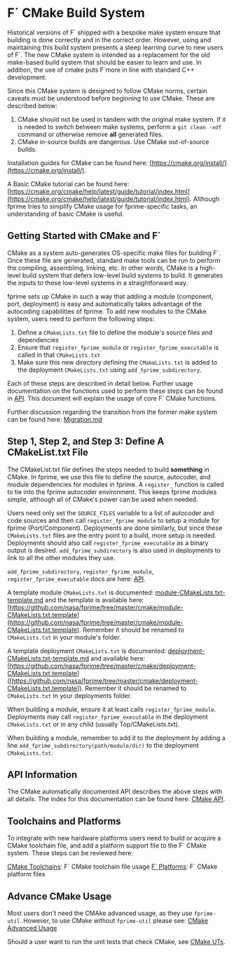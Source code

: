 # F´ CMake Build System

Historical versions of F´ shipped with a bespoke make system ensure that building is done correctly and in the correct
order. However, using and maintaining this build system presents a steep learning curve to new
users of F´. The new CMake system is intended as a replacement for the old make-based
build system that should be easier to learn and use. In addition, the use of cmake puts F´more in line with standard C++ development.

Since this CMake system is designed to follow CMake norms, certain caveats must be
understood before beginning to use CMake. These are described below:

1. CMake should not be used in tandem with the original make system.  If it is needed to switch
between make systems, perform a `git clean -xdf` command or otherwise remove **all** generated files.
2. CMake in-source builds are dangerous. Use CMake out-of-source builds.


Installation guides for CMake can be found here: [https://cmake.org/install/](https://cmake.org/install/).

A Basic CMake tutorial can be found here: [https://cmake.org/cmake/help/latest/guide/tutorial/index.html](https://cmake.org/cmake/help/latest/guide/tutorial/index.html).
Although fprime tries to simplify CMake usage for fprime-specific tasks, an understanding of basic CMake is useful.

## Getting Started with CMake and F´

CMake as a system auto-generates OS-specific make files for building F´. Once these file are generated, standard make tools can be run to perform the compiling, assembling, linking, etc. In other words, CMake is a high-level build system that defers low-level build systems to build. It generates the inputs to these low-level systems in a straightforward way.

fprime sets up CMake in such a way that adding a module (component, port, deployment) is easy and automatically takes
advantage of the autocoding capabilities of fprime. To add new modules to the CMake system, users need to perform the following steps:

1. Define a `CMakeLists.txt` file to define the module's source files and dependencies
2. Ensure that `register_fprime_module` or `register_fprime_executable` is called in that `CMakeLists.txt`
3. Make sure this new directory defining the `CMakeLists.txt` is added to the deployment `CMakeLists.txt` using
   `add_fprime_subdirectory`.

Each of these steps are described in detail below. Further usage documentation on the functions used to perform these
steps can be found in [API](./cmake-api.md). This document will explain the usage of core F´ CMake functions.

Further discussion regarding the transition from the former make system can be found here:
[Migration.md](Migration.md)

## Step 1, Step 2, and Step 3: Define A CMakeList.txt File

The CMakeList.txt file defines the steps needed to build **something** in CMake.  In fprime, we use this file to define the source, autocoder, and module dependencies for modules in fprime. A `register_` function is called to tie into the fprime autocoder environment. This keeps fprime modules simple, although all of CMake's power can be used when needed.

Users need only set the `SOURCE_FILES` variable to a list of autocoder and code sources and then call
`register_fprime_module` to setup a module for fprime (Port/Component). Deployments are done similarly, but since these
`CMakeLists.txt` files are the entry point to a build, more setup is needed. Deployments should also call
`register_fprime_executable` as a binary output is desired. `add_fprime_subdirectory` is also used in deployments to
link to all the other modules they use.

`add_fprime_subdirectory`, `register_fprime_module`, `register_fprime_executable` docs are here: [API](./cmake-api.md).

A template module `CMakeLists.txt` is documented: [module-CMakeLists.txt-template.md](../api/cmake/module-CMakeLists.txt-template.md)
and the template is available here:
[https://github.com/nasa/fprime/tree/master/cmake/module-CMakeLists.txt.template](https://github.com/nasa/fprime/tree/master/cmake/module-CMakeLists.txt.template).
Remember it should be renamed to `CMakeLists.txt` in your module's folder.

A template deployment `CMakeLists.txt` is documented: [deployment-CMakeLists.txt-template.md](../api/cmake/deployment-CMakeLists.txt-template.md)
and available here:
[https://github.com/nasa/fprime/tree/master/cmake/deployment-CMakeLists.txt.template]([https://github.com/nasa/fprime/tree/master/cmake/deployment-CMakeLists.txt.template]).
Remember it should be renamed to `CMakeLists.txt` in your deployments folder.

When building a module, ensure it at least calls `register_fprime_module`. Deployments may call
`register_fprime_executable` in the deployment `CMakeLists.txt` or in any child (usually Top/CMakeLists.txt).

When building a module, remember to add it to the deployment by adding a line `add_fprime_subdirectory(path/module/dir)`
to the deployment `CMakeLists.txt`.

## API Information

The CMake automatically documented API describes the above steps with all details.  The index for this documentation can
be found here: [CMake API](./cmake-api.md).

## Toolchains and Platforms

To integrate with new hardware platforms users need to build or acquire a CMake toolchain file, and add a platform
support file to the F´ CMake system. These steps can be reviewed here:

[CMake Toolchains](./cmake-toolchains.md): F´ CMake toolchain file usage
[F´ Platforms](./cmake-platforms.md): F´ CMake platform files

## Advance CMake Usage

Most users don't need the CMAke advanced usage, as they use `fprime-util`.  However, to use CMake without `fprime-util`
please see: [CMake Advanced Usage](./cmake-advanced.md)

Should a user want to run the unit tests that check CMake, see [CMake UTs](./cmake-uts.md).